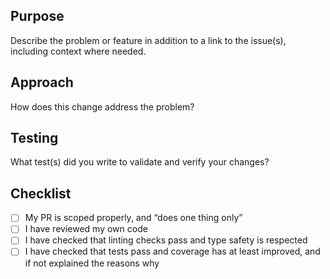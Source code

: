 ## Purpose
Describe the problem or feature in addition to a link to the issue(s), including context where needed.

## Approach
How does this change address the problem?

## Testing
What test(s) did you write to validate and verify your changes?

## Checklist
- [ ] My PR is scoped properly, and “does one thing only”
- [ ] I have reviewed my own code
- [ ] I have checked that linting checks pass and type safety is respected
- [ ] I have checked that tests pass and coverage has at least improved, and if not explained the reasons why
